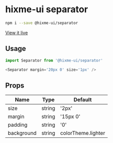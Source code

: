 # hixme-ui separator

```bash
npm i --save @hixme-ui/separator
```
[View it live](https://hixme.github.io/hixme-ui/separator)

## Usage

```javascript
import Separator from '@hixme-ui/separator'

<Separator margin='20px 0' size='1px' />
```

## Props

| Name            | Type        | Default            |
| --------------- | ----------- | ------------------ |
| size            | string      | '2px'              |
| margin          | string      | '15px 0'           |
| padding         | string      | '0'                |
| background      | string      | colorTheme.lighter |

